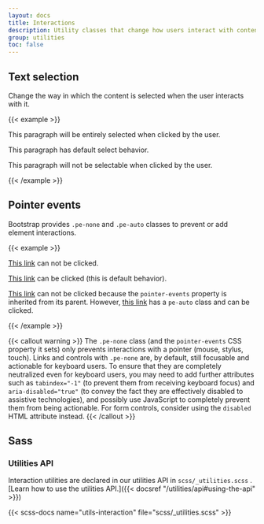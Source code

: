 ```yaml
---
layout: docs
title: Interactions
description: Utility classes that change how users interact with contents of a website.
group: utilities
toc: false
---
```


## Text selection

Change the way in which the content is selected when the user interacts with it.

{{< example >}}
<p class="user-select-all">This paragraph will be entirely selected when clicked by the user.</p>
<p class="user-select-auto">This paragraph has default select behavior.</p>
<p class="user-select-none">This paragraph will not be selectable when clicked by the user.</p>
{{< /example >}}

## Pointer events

Bootstrap provides `.pe-none` and `.pe-auto` classes to prevent or add element interactions.

{{< example >}}
<p><a href="#" class="pe-none" tabindex="-1" aria-disabled="true">This link</a> can not be clicked.</p>
<p><a href="#" class="pe-auto">This link</a> can be clicked (this is default behavior).</p>
<p class="pe-none"><a href="#" tabindex="-1" aria-disabled="true">This link</a> can not be clicked because the <code>pointer-events</code> property is inherited from its parent. However, <a href="#" class="pe-auto">this link</a> has a <code>pe-auto</code> class and can be clicked.</p>
{{< /example >}}

{{< callout warning >}}
The `.pe-none` class (and the `pointer-events` CSS property it sets) only prevents interactions with a pointer (mouse,
stylus, touch). Links and controls with `.pe-none` are, by default, still focusable and actionable for keyboard users.
To ensure that they are completely neutralized even for keyboard users, you may need to add further attributes such
as `tabindex="-1"` (to prevent them from receiving keyboard focus) and `aria-disabled="true"` (to convey the fact they
are effectively disabled to assistive technologies), and possibly use JavaScript to completely prevent them from being
actionable. For form controls, consider using the `disabled` HTML attribute instead.
{{< /callout >}}

## Sass

### Utilities API

Interaction utilities are declared in our utilities API in `scss/_utilities.scss`
. [Learn how to use the utilities API.]({{< docsref "/utilities/api#using-the-api" >}})

{{< scss-docs name="utils-interaction" file="scss/_utilities.scss" >}}
